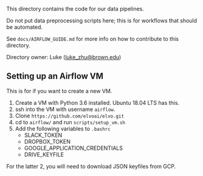 This directory contains the code for our data pipelines.

Do not put data preprocessing scripts here; this is for workflows that
should be automated.

See `docs/AIRFLOW_GUIDE.md` for more info on how to contribute to this
directory.

Directory owner: Luke (luke_zhu@brown.edu)

## Setting up an Airflow VM
This is for if you want to create a new VM.

1. Create a VM with Python 3.6 installed. Ubuntu 18.04 LTS has this.
2. ssh into the VM with username `airflow`.
3. Clone `https://github.com/elvoai/elvo.git`
4. cd to `airflow/` and run `scripts/setup_vm.sh`
5. Add the following variables to `.bashrc`
    * SLACK_TOKEN
    * DROPBOX_TOKEN
    * GOOGLE_APPLICATION_CREDENTIALS
    * DRIVE_KEYFILE
    
For the latter 2, you will need to download JSON keyfiles from GCP.
